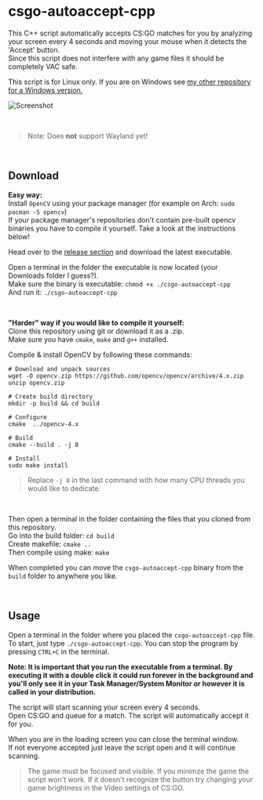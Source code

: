 # csgo-autoaccept-cpp
This C++ script automatically accepts CS:GO matches for you by analyzing your screen every 4 seconds and moving your mouse when it detects the 'Accept' button.  
Since this script does not interfere with any game files it should be completely VAC safe.  

This script is for Linux only. If you are on Windows see [my other repository for a Windows version.](https://github.com/3urobeat/csgo-autoaccept)  

![Screenshot](https://raw.githubusercontent.com/3urobeat/csgo-autoaccept-cpp/master/.github/img/showcase.png)   
  
&nbsp;

> Note: Does **not** support Wayland yet!  

&nbsp;

## Download
**Easy way:**  
Install `OpenCV` using your package manager (for example on Arch: `sudo pacman -S opencv`)  
If your package manager's repositories don't contain pre-built opencv binaries you have to compile it yourself. Take a look at the instructions below!  
  
Head over to the [release section](https://github.com/3urobeat/csgo-autoaccept/releases/latest) and download the latest executable.  
  
Open a terminal in the folder the executable is now located (your Downloads folder I guess?).  
Make sure the binary is executable: `chmod +x ./csgo-autoaccept-cpp`  
And run it: `./csgo-autoaccept-cpp`  

&nbsp;


**"Harder" way if you would like to compile it yourself:**  
Clone this repository using git or download it as a .zip.  
Make sure you have `cmake`, `make` and `g++` installed.  
  
Compile & install OpenCV by following these commands:  
```
# Download and unpack sources
wget -O opencv.zip https://github.com/opencv/opencv/archive/4.x.zip
unzip opencv.zip

# Create build directory
mkdir -p build && cd build

# Configure
cmake  ../opencv-4.x

# Build
cmake --build . -j 8

# Install
sudo make install
```

> Replace `-j 8` in the last command with how many CPU threads you would like to dedicate.

&nbsp;

Then open a terminal in the folder containing the files that you cloned from this repository.  
Go into the build folder: `cd build`  
Create makefile: `cmake ..`  
Then compile using make: `make`  
  
When completed you can move the `csgo-autoaccept-cpp` binary from the `build` folder to anywhere you like.  
  
&nbsp;

## Usage  
Open a terminal in the folder where you placed the `csgo-autoaccept-cpp` file.  
To start, just type `./csgo-autoaccept-cpp`. You can stop the program by pressing `CTRL+C` in the terminal.  

**Note: It is important that you run the executable from a terminal. By executing it with a double click it could run forever in the background and you'll only see it in your Task Manager/System Monitor or however it is called in your distribution.**

The script will start scanning your screen every 4 seconds.  
Open CS:GO and queue for a match. The script will automatically accept it for you.  
  
When you are in the loading screen you can close the terminal window.  
If not everyone accepted just leave the script open and it will continue scanning.  

> The game must be focused and visible. If you minimze the game the script won't work. If it doesn't recognize the button try changing your game brightness in the Video settings of CS:GO.  